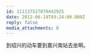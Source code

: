 ```yaml
---
id: 111137527879442925
date: 2012-06-19T03:24:00.000Z
reply: false
media_attachments: 0
---
```


到绍兴的动车要到嘉兴南站去坐啊。 ​​​​


